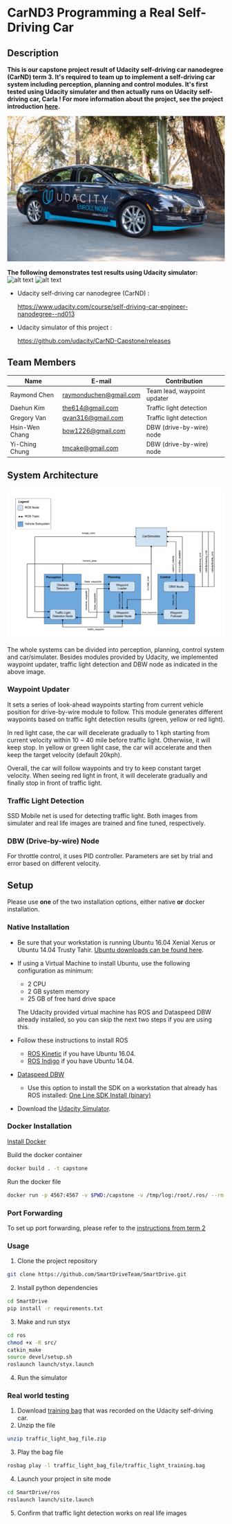 # CarND3 Programming a Real Self-Driving Car

## Description

**This is our capstone project result of Udacity self-driving car nanodegree (CarND) term 3. It's required to team up to implement a self-driving car system including perception, planning and control modules. It's first tested using Udacity simulater and then actually runs on Udacity self-driving car, Carla ! For more information about the project, see the project introduction [here](https://classroom.udacity.com/nanodegrees/nd013/parts/6047fe34-d93c-4f50-8336-b70ef10cb4b2/modules/e1a23b06-329a-4684-a717-ad476f0d8dff/lessons/462c933d-9f24-42d3-8bdc-a08a5fc866e4/concepts/5ab4b122-83e6-436d-850f-9f4d26627fd9).**

![alt text][image1]

**The following demonstrates test results using Udacity simulator:** 
![alt text][image3] ![alt text][image4]


* Udacity self-driving car nanodegree (CarND) :

  https://www.udacity.com/course/self-driving-car-engineer-nanodegree--nd013

* Udacity simulator of this project  :
  
  https://github.com/udacity/CarND-Capstone/releases

[//]: # (Image References)
[image1]: ./imgs/1.jpg
[image2]: ./imgs/2.png
[image3]: ./imgs/3.gif
[image4]: ./imgs/4.gif

## Team Members

|     Name     |     E-mail    | Contribution  |
| ------------ | ------------- | ------------- |
| Raymond Chen | raymonduchen@gmail.com | Team lead, waypoint updater |
| Daehun Kim | the614@gmail.com | Traffic light detection |
| Gregory Van | gvan316@gmail.com | Traffic light detection |
| Hsin-Wen Chang | bow1226@gmail.com | DBW (drive-by-wire) node |
| Yi-Ching Chung | tmcake@gmail.com | DBW (drive-by-wire) node |


## System Architecture

![alt text][image2]

The whole systems can be divided into perception, planning, control system and car/simulater. Besides modules provided by Udacity, we implemented waypoint updater, traffic light detection and DBW node as indicated in the above image.

### Waypoint Updater
It sets a series of look-ahead waypoints starting from current vehicle position for drive-by-wire module to follow. This module generates different waypoints based on traffic light detection results (green, yellow or red light). 

In red light case, the car will decelerate gradually to 1 kph starting from current velocity within 10 ~ 40 mile before traffic light. Otherwise, it will keep stop. In yellow or green light case, the car will accelerate and then keep the target velocity (default 20kph).

Overall, the car will follow waypoints and try to keep constant target velocity. When seeing red light in front, it will decelerate gradually and finally stop in front of traffic light.

### Traffic Light Detection
SSD Mobile net is used for detecting traffic light. Both images from simulater and real life images are trained and fine tuned, respectively.

### DBW (Drive-by-wire) Node
For throttle control, it uses PID controller. Parameters are set by trial and error based on different velocity. 




## Setup

Please use **one** of the two installation options, either native **or** docker installation.

### Native Installation

* Be sure that your workstation is running Ubuntu 16.04 Xenial Xerus or Ubuntu 14.04 Trusty Tahir. [Ubuntu downloads can be found here](https://www.ubuntu.com/download/desktop).
* If using a Virtual Machine to install Ubuntu, use the following configuration as minimum:
  * 2 CPU
  * 2 GB system memory
  * 25 GB of free hard drive space

  The Udacity provided virtual machine has ROS and Dataspeed DBW already installed, so you can skip the next two steps if you are using this.

* Follow these instructions to install ROS
  * [ROS Kinetic](http://wiki.ros.org/kinetic/Installation/Ubuntu) if you have Ubuntu 16.04.
  * [ROS Indigo](http://wiki.ros.org/indigo/Installation/Ubuntu) if you have Ubuntu 14.04.
* [Dataspeed DBW](https://bitbucket.org/DataspeedInc/dbw_mkz_ros)
  * Use this option to install the SDK on a workstation that already has ROS installed: [One Line SDK Install (binary)](https://bitbucket.org/DataspeedInc/dbw_mkz_ros/src/81e63fcc335d7b64139d7482017d6a97b405e250/ROS_SETUP.md?fileviewer=file-view-default)
* Download the [Udacity Simulator](https://github.com/udacity/CarND-Capstone/releases).

### Docker Installation
[Install Docker](https://docs.docker.com/engine/installation/)

Build the docker container
```bash
docker build . -t capstone
```

Run the docker file
```bash
docker run -p 4567:4567 -v $PWD:/capstone -v /tmp/log:/root/.ros/ --rm -it capstone
```

### Port Forwarding
To set up port forwarding, please refer to the [instructions from term 2](https://classroom.udacity.com/nanodegrees/nd013/parts/40f38239-66b6-46ec-ae68-03afd8a601c8/modules/0949fca6-b379-42af-a919-ee50aa304e6a/lessons/f758c44c-5e40-4e01-93b5-1a82aa4e044f/concepts/16cf4a78-4fc7-49e1-8621-3450ca938b77)

### Usage

1. Clone the project repository
```bash
git clone https://github.com/SmartDriveTeam/SmartDrive.git
```

2. Install python dependencies
```bash
cd SmartDrive
pip install -r requirements.txt
```
3. Make and run styx
```bash
cd ros
chmod +x -R src/
catkin_make
source devel/setup.sh
roslaunch launch/styx.launch
```
4. Run the simulator

### Real world testing
1. Download [training bag](https://s3-us-west-1.amazonaws.com/udacity-selfdrivingcar/traffic_light_bag_file.zip) that was recorded on the Udacity self-driving car.
2. Unzip the file
```bash
unzip traffic_light_bag_file.zip
```
3. Play the bag file
```bash
rosbag play -l traffic_light_bag_file/traffic_light_training.bag
```
4. Launch your project in site mode
```bash
cd SmartDrive/ros
roslaunch launch/site.launch
```
5. Confirm that traffic light detection works on real life images
